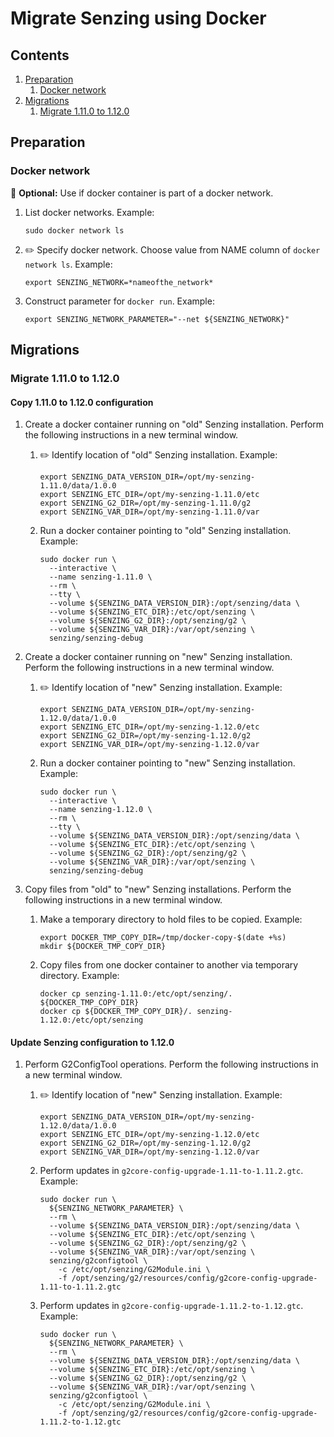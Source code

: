 # Migrate Senzing using Docker

## Contents

1. [Preparation](#preparation)
    1. [Docker network](#docker-network)
1. [Migrations](#migrations)
    1. [Migrate 1.11.0 to 1.12.0](#migrate-1110-to-1120)

## Preparation

### Docker network

:thinking: **Optional:**  Use if docker container is part of a docker network.

1. List docker networks.
   Example:

    ```console
    sudo docker network ls
    ```

1. :pencil2: Specify docker network.
   Choose value from NAME column of `docker network ls`.
   Example:

    ```console
    export SENZING_NETWORK=*nameofthe_network*
    ```

1. Construct parameter for `docker run`.
   Example:

    ```console
    export SENZING_NETWORK_PARAMETER="--net ${SENZING_NETWORK}"
    ```

## Migrations

### Migrate 1.11.0 to 1.12.0

#### Copy 1.11.0 to 1.12.0 configuration

1. Create a docker container running on "old" Senzing installation.
   Perform the following instructions in a new terminal window.
    1. :pencil2: Identify location of "old" Senzing installation.
       Example:

        ```console
        export SENZING_DATA_VERSION_DIR=/opt/my-senzing-1.11.0/data/1.0.0
        export SENZING_ETC_DIR=/opt/my-senzing-1.11.0/etc
        export SENZING_G2_DIR=/opt/my-senzing-1.11.0/g2
        export SENZING_VAR_DIR=/opt/my-senzing-1.11.0/var
        ```

    1. Run a docker container pointing to "old" Senzing installation.
       Example:

        ```console
        sudo docker run \
          --interactive \
          --name senzing-1.11.0 \
          --rm \
          --tty \
          --volume ${SENZING_DATA_VERSION_DIR}:/opt/senzing/data \
          --volume ${SENZING_ETC_DIR}:/etc/opt/senzing \
          --volume ${SENZING_G2_DIR}:/opt/senzing/g2 \
          --volume ${SENZING_VAR_DIR}:/var/opt/senzing \
          senzing/senzing-debug
        ```

1. Create a docker container running on "new" Senzing installation.
   Perform the following instructions in a new terminal window.
    1. :pencil2: Identify location of "new" Senzing installation.
       Example:

        ```console
        export SENZING_DATA_VERSION_DIR=/opt/my-senzing-1.12.0/data/1.0.0
        export SENZING_ETC_DIR=/opt/my-senzing-1.12.0/etc
        export SENZING_G2_DIR=/opt/my-senzing-1.12.0/g2
        export SENZING_VAR_DIR=/opt/my-senzing-1.12.0/var
        ```

    1. Run a docker container pointing to "new" Senzing installation.
       Example:

        ```console
        sudo docker run \
          --interactive \
          --name senzing-1.12.0 \
          --rm \
          --tty \
          --volume ${SENZING_DATA_VERSION_DIR}:/opt/senzing/data \
          --volume ${SENZING_ETC_DIR}:/etc/opt/senzing \
          --volume ${SENZING_G2_DIR}:/opt/senzing/g2 \
          --volume ${SENZING_VAR_DIR}:/var/opt/senzing \
          senzing/senzing-debug
        ```

1. Copy files from "old" to "new" Senzing installations.
   Perform the following instructions in a new terminal window.
    1. Make a temporary directory to hold files to be copied.
       Example:

        ```console
        export DOCKER_TMP_COPY_DIR=/tmp/docker-copy-$(date +%s)
        mkdir ${DOCKER_TMP_COPY_DIR}
        ```

    1. Copy files from one docker container to another via temporary directory.
       Example:

        ```console
        docker cp senzing-1.11.0:/etc/opt/senzing/. ${DOCKER_TMP_COPY_DIR}
        docker cp ${DOCKER_TMP_COPY_DIR}/. senzing-1.12.0:/etc/opt/senzing
        ```

#### Update Senzing configuration to 1.12.0

1. Perform G2ConfigTool operations.
   Perform the following instructions in a new terminal window.
    1. :pencil2: Identify location of "new" Senzing installation.
       Example:

        ```console
        export SENZING_DATA_VERSION_DIR=/opt/my-senzing-1.12.0/data/1.0.0
        export SENZING_ETC_DIR=/opt/my-senzing-1.12.0/etc
        export SENZING_G2_DIR=/opt/my-senzing-1.12.0/g2
        export SENZING_VAR_DIR=/opt/my-senzing-1.12.0/var
        ```

    1. Perform updates in `g2core-config-upgrade-1.11-to-1.11.2.gtc`.
       Example:

        ```console
        sudo docker run \
          ${SENZING_NETWORK_PARAMETER} \
          --rm \
          --volume ${SENZING_DATA_VERSION_DIR}:/opt/senzing/data \
          --volume ${SENZING_ETC_DIR}:/etc/opt/senzing \
          --volume ${SENZING_G2_DIR}:/opt/senzing/g2 \
          --volume ${SENZING_VAR_DIR}:/var/opt/senzing \
          senzing/g2configtool \
            -c /etc/opt/senzing/G2Module.ini \
            -f /opt/senzing/g2/resources/config/g2core-config-upgrade-1.11-to-1.11.2.gtc
        ```

    1. Perform updates in `g2core-config-upgrade-1.11.2-to-1.12.gtc`.
       Example:

        ```console
        sudo docker run \
          ${SENZING_NETWORK_PARAMETER} \
          --rm \
          --volume ${SENZING_DATA_VERSION_DIR}:/opt/senzing/data \
          --volume ${SENZING_ETC_DIR}:/etc/opt/senzing \
          --volume ${SENZING_G2_DIR}:/opt/senzing/g2 \
          --volume ${SENZING_VAR_DIR}:/var/opt/senzing \
          senzing/g2configtool \
            -c /etc/opt/senzing/G2Module.ini \
            -f /opt/senzing/g2/resources/config/g2core-config-upgrade-1.11.2-to-1.12.gtc
        ```
